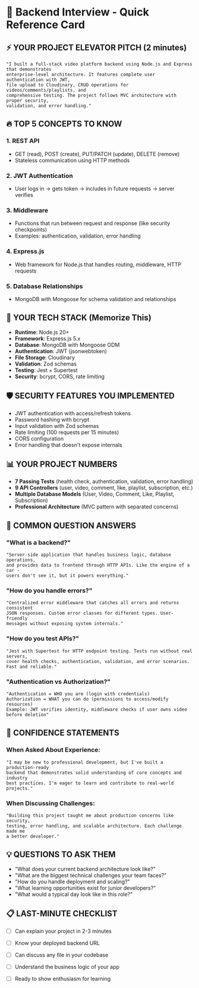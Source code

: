 # 🚀 Backend Interview - Quick Reference Card

## ⚡ **YOUR PROJECT ELEVATOR PITCH** (2 minutes)

```
"I built a full-stack video platform backend using Node.js and Express that demonstrates
enterprise-level architecture. It features complete user authentication with JWT,
file upload to Cloudinary, CRUD operations for videos/comments/playlists, and
comprehensive testing. The project follows MVC architecture with proper security,
validation, and error handling."
```

## 🔥 **TOP 5 CONCEPTS TO KNOW**

### **1. REST API**

- GET (read), POST (create), PUT/PATCH (update), DELETE (remove)
- Stateless communication using HTTP methods

### **2. JWT Authentication**

- User logs in → gets token → includes in future requests → server verifies

### **3. Middleware**

- Functions that run between request and response (like security checkpoints)
- Examples: authentication, validation, error handling

### **4. Express.js**

- Web framework for Node.js that handles routing, middleware, HTTP requests

### **5. Database Relationships**

- MongoDB with Mongoose for schema validation and relationships

## 🎯 **YOUR TECH STACK (Memorize This)**

- **Runtime**: Node.js 20+
- **Framework**: Express.js 5.x
- **Database**: MongoDB with Mongoose ODM
- **Authentication**: JWT (jsonwebtoken)
- **File Storage**: Cloudinary
- **Validation**: Zod schemas
- **Testing**: Jest + Supertest
- **Security**: bcrypt, CORS, rate limiting

## 🛡️ **SECURITY FEATURES YOU IMPLEMENTED**

- JWT authentication with access/refresh tokens
- Password hashing with bcrypt
- Input validation with Zod schemas
- Rate limiting (100 requests per 15 minutes)
- CORS configuration
- Error handling that doesn't expose internals

## 📊 **YOUR PROJECT NUMBERS**

- **7 Passing Tests** (health check, authentication, validation, error handling)
- **9 API Controllers** (user, video, comment, like, playlist, subscription, etc.)
- **Multiple Database Models** (User, Video, Comment, Like, Playlist, Subscription)
- **Professional Architecture** (MVC pattern with separated concerns)

## 🎤 **COMMON QUESTION ANSWERS**

### **"What is a backend?"**

```
"Server-side application that handles business logic, database operations,
and provides data to frontend through HTTP APIs. Like the engine of a car -
users don't see it, but it powers everything."
```

### **"How do you handle errors?"**

```
"Centralized error middleware that catches all errors and returns consistent
JSON responses. Custom error classes for different types. User-friendly
messages without exposing system internals."
```

### **"How do you test APIs?"**

```
"Jest with Supertest for HTTP endpoint testing. Tests run without real servers,
cover health checks, authentication, validation, and error scenarios.
Fast and reliable."
```

### **"Authentication vs Authorization?"**

```
"Authentication = WHO you are (login with credentials)
Authorization = WHAT you can do (permissions to access/modify resources)
Example: JWT verifies identity, middleware checks if user owns video before deletion"
```

## 🚀 **CONFIDENCE STATEMENTS**

### **When Asked About Experience:**

```
"I may be new to professional development, but I've built a production-ready
backend that demonstrates solid understanding of core concepts and industry
best practices. I'm eager to learn and contribute to real-world projects."
```

### **When Discussing Challenges:**

```
"Building this project taught me about production concerns like security,
testing, error handling, and scalable architecture. Each challenge made me
a better developer."
```

## 💡 **QUESTIONS TO ASK THEM**

- "What does your current backend architecture look like?"
- "What are the biggest technical challenges your team faces?"
- "How do you handle deployment and scaling?"
- "What learning opportunities exist for junior developers?"
- "What would a typical day look like in this role?"

## 📋 **LAST-MINUTE CHECKLIST**

- [ ] Can explain your project in 2-3 minutes
- [ ] Know your deployed backend URL
- [ ] Can discuss any file in your codebase
- [ ] Understand the business logic of your app
- [ ] Ready to show enthusiasm for learning


